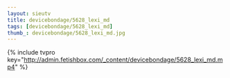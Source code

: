 ```yaml
--- 
layout: sieutv
title: devicebondage/5628_lexi_md
tags: [devicebondage/5628_lexi_md]
thumb_: devicebondage/5628_lexi_md.jpg
---
```

{% include tvpro key="http://admin.fetishbox.com/_content/devicebondage/5628_lexi_md.mp4" %} 
